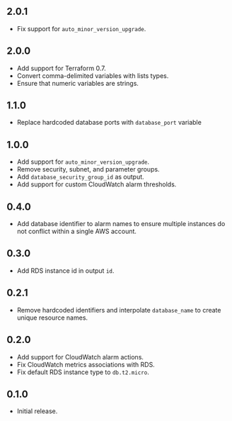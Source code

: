 ## 2.0.1

- Fix support for `auto_minor_version_upgrade`.

## 2.0.0

- Add support for Terraform 0.7.
- Convert comma-delimited variables with lists types.
- Ensure that numeric variables are strings.

## 1.1.0

- Replace hardcoded database ports with `database_port` variable

## 1.0.0

- Add support for `auto_minor_version_upgrade`.
- Remove security, subnet, and parameter groups.
- Add `database_security_group_id` as output.
- Add support for custom CloudWatch alarm thresholds.

## 0.4.0

- Add database identifier to alarm names to ensure multiple instances do not
  conflict within a single AWS account.

## 0.3.0

- Add RDS instance id in output `id`.

## 0.2.1

- Remove hardcoded identifiers and interpolate `database_name` to create unique
  resource names.

## 0.2.0

- Add support for CloudWatch alarm actions.
- Fix CloudWatch metrics associations with RDS.
- Fix default RDS instance type to `db.t2.micro`.

## 0.1.0

- Initial release.
